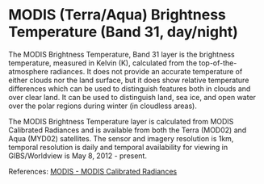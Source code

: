 # MODIS (Terra/Aqua) Brightness Temperature (Band 31, day/night)

The MODIS Brightness Temperature, Band 31 layer is the brightness temperature, measured in Kelvin (K), calculated from the top-of-the-atmosphere radiances. It does not provide an accurate temperature of either clouds nor the land surface, but it does show relative temperature differences which can be used to distinguish features both in clouds and over clear land.  It can be used to distinguish land, sea ice, and open water over the polar regions during winter (in cloudless areas). 

The MODIS Brightness Temperature layer is calculated from MODIS Calibrated Radiances and is available from both the Terra (MOD02) and Aqua (MYD02) satellites. The sensor and imagery resolution is 1km, temporal resolution is daily and temporal availability for viewing in GIBS/Worldview is May 8, 2012 - present.

References: [MODIS - MODIS Calibrated Radiances](http://modis.gsfc.nasa.gov/data/dataprod/mod02.php)
